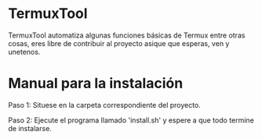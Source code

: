 # TermuxTool
TermuxTool automatiza algunas funciones básicas de Termux entre otras cosas, eres libre de contribuir al proyecto asique que esperas, ven y unetenos.


# Manual para la instalación
Paso 1:
    Situese en la carpeta correspondiente del proyecto.

Paso 2:
    Ejecute el programa llamado 'install.sh' y espere a que todo termine de instalarse.